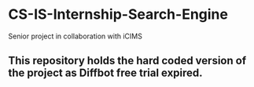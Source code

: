 # CS-IS-Internship-Search-Engine
Senior project in collaboration with iCIMS
## This repository holds the hard coded version of the project as Diffbot free trial expired. 
